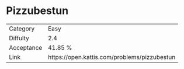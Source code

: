 # Pizzubestun

<table>
    <tr>
        <td>Category</td>
        <td>Easy</td>
    </tr>
    <tr>
        <td>Diffulty</td>
        <td>2.4</td>
    </tr>
    <tr>
        <td>Acceptance</td>
        <td>41.85 %</td>
    </tr>
    <tr>
        <td>Link</td>
        <td>https://open.kattis.com/problems/pizzubestun</td>
    </tr>
</table>